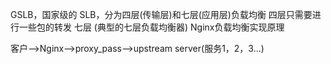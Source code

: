 GSLB，国家级的
SLB，分为四层(传输层)和七层(应用层)负载均衡
    四层只需要进行一些包的转发
    七层                                       (典型的七层负载均衡器)
Nginx负载均衡实现原理

客户-->Nginx-->proxy_pass-->upstream server(服务1，2，3...)